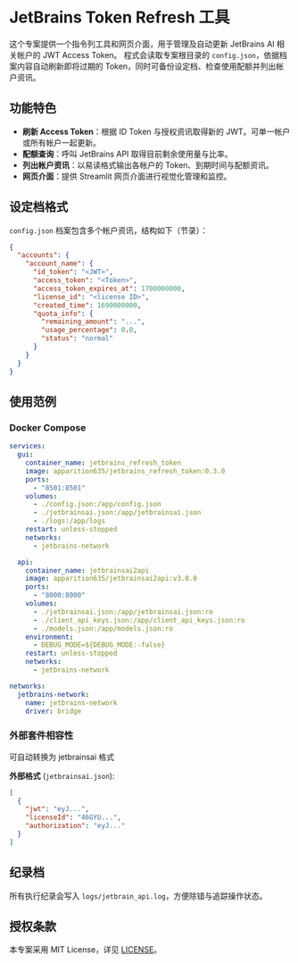 # JetBrains Token Refresh 工具

这个专案提供一个指令列工具和网页介面，用于管理及自动更新 JetBrains AI 相关帐户的 JWT Access Token。
程式会读取专案根目录的 `config.json`，依据档案内容自动刷新即将过期的 Token，同时可备份设定档、检查使用配额并列出帐户资讯。

## 功能特色

- **刷新 Access Token**：根据 ID Token 与授权资讯取得新的 JWT。可单一帐户或所有帐户一起更新。
- **配额查询**：呼叫 JetBrains API 取得目前剩余使用量与比率。
- **列出帐户资讯**：以易读格式输出各帐户的 Token、到期时间与配额资讯。
- **网页介面**：提供 Streamlit 网页介面进行视觉化管理和监控。

## 设定档格式

`config.json` 档案包含多个帐户资讯，结构如下（节录）：

```json
{
  "accounts": {
    "account_name": {
      "id_token": "<JWT>",
      "access_token": "<Token>",
      "access_token_expires_at": 1700000000,
      "license_id": "<license ID>",
      "created_time": 1690000000,
      "quota_info": {
        "remaining_amount": "...",
        "usage_percentage": 0.0,
        "status": "normal"
      }
    }
  }
}
```

## 使用范例

### Docker Compose

```yaml
services:
  gui:
    container_name: jetbrains_refresh_token
    image: apparition635/jetbrains_refresh_token:0.3.0
    ports:
      - "8501:8501"
    volumes:
      - ./config.json:/app/config.json
      - ./jetbrainsai.json:/app/jetbrainsai.json
      - ./logs:/app/logs
    restart: unless-stopped
    networks:
      - jetbrains-network

  api:
    container_name: jetbrainsai2api
    image: apparition635/jetbrainsai2api:v3.0.0
    ports:
      - "8000:8000"
    volumes:
      - ./jetbrainsai.json:/app/jetbrainsai.json:ro
      - ./client_api_keys.json:/app/client_api_keys.json:ro
      - ./models.json:/app/models.json:ro
    environment:
      - DEBUG_MODE=${DEBUG_MODE:-false}
    restart: unless-stopped
    networks:
      - jetbrains-network

networks:
  jetbrains-network:
    name: jetbrains-network
    driver: bridge
```

### 外部套件相容性

可自动转换为 jetbrainsai 格式

**外部格式** (`jetbrainsai.json`):
```json
[
  {
    "jwt": "eyJ...",
    "licenseId": "46GYU...",
    "authorization": "eyJ..."
  }
]
```

## 纪录档

所有执行纪录会写入 `logs/jetbrain_api.log`，方便除错与追踪操作状态。

## 授权条款

本专案采用 MIT License，详见 [LICENSE](LICENSE)。
